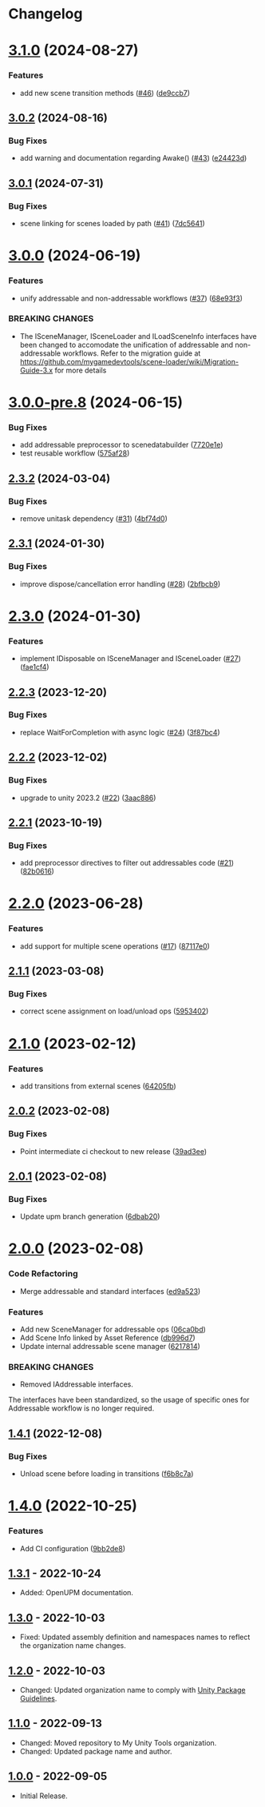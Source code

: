 # Changelog

# [3.1.0](https://github.com/mygamedevtools/scene-loader/compare/3.0.2...3.1.0) (2024-08-27)


### Features

* add new scene transition methods ([#46](https://github.com/mygamedevtools/scene-loader/issues/46)) ([de9ccb7](https://github.com/mygamedevtools/scene-loader/commit/de9ccb777ae0919391b446e9264d48766b65ef2d))

## [3.0.2](https://github.com/mygamedevtools/scene-loader/compare/3.0.1...3.0.2) (2024-08-16)


### Bug Fixes

* add warning and documentation regarding Awake() ([#43](https://github.com/mygamedevtools/scene-loader/issues/43)) ([e24423d](https://github.com/mygamedevtools/scene-loader/commit/e24423ddd568e3cce856f9ce6b14c49ec3061d48))

## [3.0.1](https://github.com/mygamedevtools/scene-loader/compare/3.0.0...3.0.1) (2024-07-31)


### Bug Fixes

* scene linking for scenes loaded by path ([#41](https://github.com/mygamedevtools/scene-loader/issues/41)) ([7dc5641](https://github.com/mygamedevtools/scene-loader/commit/7dc5641dfbb2cfae70ba7fe9268f4052183c0d73))

# [3.0.0](https://github.com/mygamedevtools/scene-loader/compare/2.3.2...3.0.0) (2024-06-19)


### Features

* unify addressable and non-addressable workflows ([#37](https://github.com/mygamedevtools/scene-loader/issues/37)) ([68e93f3](https://github.com/mygamedevtools/scene-loader/commit/68e93f3e36efdf5cc3e12adb92490cbc3e75f77f))


### BREAKING CHANGES

* The ISceneManager, ISceneLoader and ILoadSceneInfo interfaces have been changed to accomodate the unification of addressable and non-addressable workflows. Refer to the migration guide at https://github.com/mygamedevtools/scene-loader/wiki/Migration-Guide-3.x for more details

# [3.0.0-pre.8](https://github.com/mygamedevtools/scene-loader/compare/3.0.0-pre.7...3.0.0-pre.8) (2024-06-15)


### Bug Fixes

* add addressable preprocessor to scenedatabuilder ([7720e1e](https://github.com/mygamedevtools/scene-loader/commit/7720e1e3f3c97c2f93ab9cf83f314f79b77f0e9f))
* test reusable workflow ([575af28](https://github.com/mygamedevtools/scene-loader/commit/575af284a41ae4a654a7a0d591661911d0a5e1bb))

## [2.3.2](https://github.com/mygamedevtools/scene-loader/compare/2.3.1...2.3.2) (2024-03-04)


### Bug Fixes

* remove unitask dependency ([#31](https://github.com/mygamedevtools/scene-loader/issues/31)) ([4bf74d0](https://github.com/mygamedevtools/scene-loader/commit/4bf74d0d7e246d1ec9de42e73ea70aba7d260f1d))

## [2.3.1](https://github.com/mygamedevtools/scene-loader/compare/2.3.0...2.3.1) (2024-01-30)


### Bug Fixes

* improve dispose/cancellation error handling ([#28](https://github.com/mygamedevtools/scene-loader/issues/28)) ([2bfbcb9](https://github.com/mygamedevtools/scene-loader/commit/2bfbcb95487aa4a81bc4e0d7547908c00597715c))

# [2.3.0](https://github.com/mygamedevtools/scene-loader/compare/2.2.3...2.3.0) (2024-01-30)


### Features

* implement IDisposable on ISceneManager and ISceneLoader ([#27](https://github.com/mygamedevtools/scene-loader/issues/27)) ([fae1cf4](https://github.com/mygamedevtools/scene-loader/commit/fae1cf471e930a2b773ead6d99b3b1418cf022b9))

## [2.2.3](https://github.com/mygamedevtools/scene-loader/compare/2.2.2...2.2.3) (2023-12-20)


### Bug Fixes

* replace WaitForCompletion with async logic ([#24](https://github.com/mygamedevtools/scene-loader/issues/24)) ([3f87bc4](https://github.com/mygamedevtools/scene-loader/commit/3f87bc4345808cee7e80435286a23ee2268deb73))

## [2.2.2](https://github.com/mygamedevtools/scene-loader/compare/2.2.1...2.2.2) (2023-12-02)


### Bug Fixes

* upgrade to unity 2023.2 ([#22](https://github.com/mygamedevtools/scene-loader/issues/22)) ([3aac886](https://github.com/mygamedevtools/scene-loader/commit/3aac8868f770696bcbb86595da77718afc147c9b))

## [2.2.1](https://github.com/mygamedevtools/scene-loader/compare/2.2.0...2.2.1) (2023-10-19)


### Bug Fixes

* add preprocessor directives to filter out addressables code ([#21](https://github.com/mygamedevtools/scene-loader/issues/21)) ([82b0616](https://github.com/mygamedevtools/scene-loader/commit/82b06169bc2eedadbadcc24d3899e85fa095b683))

# [2.2.0](https://github.com/mygamedevtools/scene-loader/compare/2.1.1...2.2.0) (2023-06-28)


### Features

* add support for multiple scene operations ([#17](https://github.com/mygamedevtools/scene-loader/issues/17)) ([87117e0](https://github.com/mygamedevtools/scene-loader/commit/87117e087dff8dec8dbf688da38a3aa172c8019d))

## [2.1.1](https://github.com/mygamedevtools/scene-loader/compare/2.1.0...2.1.1) (2023-03-08)


### Bug Fixes

* correct scene assignment on load/unload ops ([5953402](https://github.com/mygamedevtools/scene-loader/commit/5953402dadcec15fd493298611fe86d13cfb8cf0))

# [2.1.0](https://github.com/mygamedevtools/scene-loader/compare/2.0.2...2.1.0) (2023-02-12)


### Features

* add transitions from external scenes ([64205fb](https://github.com/mygamedevtools/scene-loader/commit/64205fb336f443834c16898fb590dceeaa672a29))

## [2.0.2](https://github.com/mygamedevtools/scene-loader/compare/2.0.1...2.0.2) (2023-02-08)


### Bug Fixes

* Point intermediate ci checkout to new release ([39ad3ee](https://github.com/mygamedevtools/scene-loader/commit/39ad3eef4e1093f2970b2ff4cbb822ee2280909e))

## [2.0.1](https://github.com/mygamedevtools/scene-loader/compare/2.0.0...2.0.1) (2023-02-08)


### Bug Fixes

* Update upm branch generation ([6dbab20](https://github.com/mygamedevtools/scene-loader/commit/6dbab20225b1f9df9fd7e1b9255c528d6877c204))

# [2.0.0](https://github.com/mygamedevtools/scene-loader/compare/1.4.1...2.0.0) (2023-02-08)


### Code Refactoring

* Merge addressable and standard interfaces ([ed9a523](https://github.com/mygamedevtools/scene-loader/commit/ed9a523c92b381c39fd946ab514d838990627da9))


### Features

* Add new SceneManager for addressable ops ([06ca0bd](https://github.com/mygamedevtools/scene-loader/commit/06ca0bd51fd4af4e2e8324d5e5feecc0e38618bc))
* Add Scene Info linked by Asset Reference ([db996d7](https://github.com/mygamedevtools/scene-loader/commit/db996d78b853a7125512e6b34c36451b2b01748d))
* Update internal addressable scene manager ([6217814](https://github.com/mygamedevtools/scene-loader/commit/62178144cc92cf55577db03095f5b92a0376757f))


### BREAKING CHANGES

* Removed IAddressable interfaces.

The interfaces have been standardized, so the usage of specific ones for Addressable workflow is no longer required.

## [1.4.1](https://github.com/mygamedevtools/scene-loader/compare/1.4.0...1.4.1) (2022-12-08)


### Bug Fixes

* Unload scene before loading in transitions ([f6b8c7a](https://github.com/mygamedevtools/scene-loader/commit/f6b8c7a7c06d980be709687dfb3de5cf2761adb0))

# [1.4.0](https://github.com/mygamedevtools/scene-loader/compare/1.3.1...1.4.0) (2022-10-25)


### Features

* Add CI configuration ([9bb2de8](https://github.com/mygamedevtools/scene-loader/commit/9bb2de8fa695337f08d6f70a5a3aeb4e772cac0f))

## [1.3.1] - 2022-10-24
- Added: OpenUPM documentation.

## [1.3.0] - 2022-10-03
- Fixed: Updated assembly definition and namespaces names to reflect the organization name changes.

## [1.2.0] - 2022-10-03
- Changed: Updated organization name to comply with [Unity Package Guidelines](https://unity.com/legal/terms-of-service/software/package-guidelines).

## [1.1.0] - 2022-09-13
- Changed: Moved repository to My Unity Tools organization.
- Changed: Updated package name and author.

## [1.0.0] - 2022-09-05
- Initial Release.

[1.3.1]: https://github.com/mygamedevtools/scene-loader/compare/1.3.0...1.3.1
[1.3.0]: https://github.com/mygamedevtools/scene-loader/compare/1.2.0...1.3.0
[1.2.0]: https://github.com/mygamedevtools/scene-loader/compare/1.1.0...1.2.0
[1.1.0]: https://github.com/mygamedevtools/scene-loader/compare/1.0.0...1.1.0
[1.0.0]: https://github.com/mygamedevtools/scene-loader/compare/f2b6582...1.0.0
